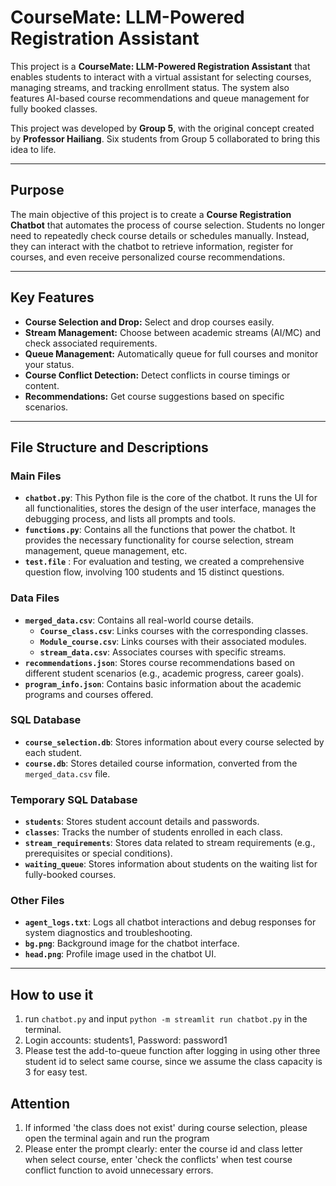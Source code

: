 # **CourseMate: LLM-Powered Registration Assistant**

This project is a **CourseMate: LLM-Powered Registration Assistant** that enables students to interact with a virtual assistant for selecting courses, managing streams, and tracking enrollment status. The system also features AI-based course recommendations and queue management for fully booked classes.

This project was developed by **Group 5**, with the original concept created by **Professor Hailiang**. Six students from Group 5 collaborated to bring this idea to life.

---

## **Purpose**

The main objective of this project is to create a **Course Registration Chatbot** that automates the process of course selection. Students no longer need to repeatedly check course details or schedules manually. Instead, they can interact with the chatbot to retrieve information, register for courses, and even receive personalized course recommendations.

---

## **Key Features**

- **Course Selection and Drop:** Select and drop courses easily.
- **Stream Management:** Choose between academic streams (AI/MC) and check associated requirements.
- **Queue Management:** Automatically queue for full courses and monitor your status.
- **Course Conflict Detection:** Detect conflicts in course timings or content.
- **Recommendations:** Get course suggestions based on specific scenarios.

---

## **File Structure and Descriptions**

### **Main Files**

- **`chatbot.py`**: This Python file is the core of the chatbot. It runs the UI for all functionalities, stores the design of the user interface, manages the debugging process, and lists all prompts and tools.
- **`functions.py`**: Contains all the functions that power the chatbot. It provides the necessary functionality for course selection, stream management, queue management, etc.
- **`test.file`** : For evaluation and testing, we created a comprehensive question flow, involving 100 students and 15 distinct questions.

### **Data Files**

- **`merged_data.csv`**: Contains all real-world course details.
  - **`Course_class.csv`**: Links courses with the corresponding classes.
  - **`Module_course.csv`**: Links courses with their associated modules.
  - **`stream_data.csv`**: Associates courses with specific streams.
- **`recommendations.json`**: Stores course recommendations based on different student scenarios (e.g., academic progress, career goals).
- **`program_info.json`**: Contains basic information about the academic programs and courses offered.

### **SQL Database**

- **`course_selection.db`**: Stores information about every course selected by each student.
- **`course.db`**: Stores detailed course information, converted from the `merged_data.csv` file.

### **Temporary SQL Database**

- **`students`**: Stores student account details and passwords.
- **`classes`**: Tracks the number of students enrolled in each class.
- **`stream_requirements`**: Stores data related to stream requirements (e.g., prerequisites or special conditions).
- **`waiting_queue`**: Stores information about students on the waiting list for fully-booked courses.

### **Other Files**

- **`agent_logs.txt`**: Logs all chatbot interactions and debug responses for system diagnostics and troubleshooting.
- **`bg.png`**: Background image for the chatbot interface.
- **`head.png`**: Profile image used in the chatbot UI.

---

## **How to use it**

1. run `chatbot.py` and input `python -m streamlit run chatbot.py` in the terminal.
2. Login accounts: students1, Password: password1
3. Please test the add-to-queue function after logging in using other three student id to select same course, since we assume the class capacity is 3 for easy test.


## **Attention**

1. If informed 'the class does not exist' during course selection, please open the terminal again and run the program
2. Please enter the prompt clearly: enter the course id and class letter when select course, enter 'check the conflicts' when test course conflict function to avoid unnecessary errors.